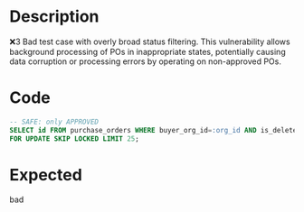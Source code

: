 # Description
❌3 Bad test case with overly broad status filtering. This vulnerability allows background processing of POs in inappropriate states, potentially causing data corruption or processing errors by operating on non-approved POs.

# Code
```sql
-- SAFE: only APPROVED
SELECT id FROM purchase_orders WHERE buyer_org_id=:org_id AND is_deleted=false
FOR UPDATE SKIP LOCKED LIMIT 25;
```

# Expected
bad